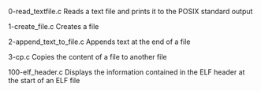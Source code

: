 0-read_textfile.c
Reads a text file and prints it to the POSIX standard output


1-create_file.c
Creates a file


2-append_text_to_file.c
Appends text at the end of a file


3-cp.c
Copies the content of a file to another file


100-elf_header.c
Displays the information contained in the ELF header at the start of an ELF file
